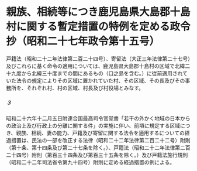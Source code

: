 # 親族、相続等につき鹿児島県大島郡十島村に関する暫定措置の特例を定める政令　抄（昭和二十七年政令第十五号）
戸籍法（昭和二十二年法律第二百二十四号）、寄留法（大正三年法律第二十七号）及びこれらに基く命令の適用については、鹿児島県大島郡十島村の区域で北緯二十九度から北緯三十度までの間にあるもの（口之島を含む。）に従前適用されていた法令の規定によりその区域に置かれていた村、その区域、その長及びその事務所を、それぞれ村、村の区域、村長及び村役場とみなす。
##### ３
昭和二十六年十二月五日附連合国最高司令官覚書「若干の外かく地域の日本からの政治上及び行政上の分離に関する件」の実施に伴い、前項に規定する区域につき、親族、相続、妻の能力、戸籍及び寄留に関する法令を適用するについての経過措置は、民法の一部を改正する法律（昭和二十二年法律第二百二十二号）附則（第十条、第十四条及び第二十七条を除く。）、戸籍法（昭和二十二年法律第二百二十四号）附則（第百三十四条及び第百三十五条を除く。）及び戸籍法施行規則（昭和二十二年司法省令第九十四号）附則に定める経過措置の例による。
